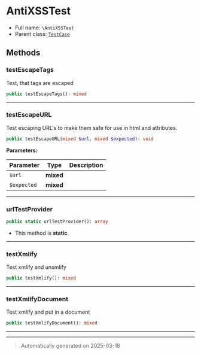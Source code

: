 
# AntiXSSTest





* Full name: `\AntiXSSTest`
* Parent class: [`TestCase`](./PHPUnit/Framework/TestCase.md)




## Methods


### testEscapeTags

Test, that tags are escaped

```php
public testEscapeTags(): mixed
```












***

### testEscapeURL

Test escaping URL's to make them safe for use in html and attributes.

```php
public testEscapeURL(mixed $url, mixed $expected): void
```








**Parameters:**

| Parameter | Type | Description |
|-----------|------|-------------|
| `$url` | **mixed** |  |
| `$expected` | **mixed** |  |





***

### urlTestProvider



```php
public static urlTestProvider(): array
```



* This method is **static**.








***

### testXmlify

Test xmlify and unxmlify

```php
public testXmlify(): mixed
```












***

### testXmlifyDocument

Test xmlify and put in a document

```php
public testXmlifyDocument(): mixed
```












***


***
> Automatically generated on 2025-03-18
